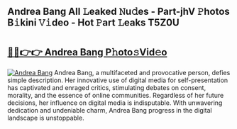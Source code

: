 ## Andrea Bang All 𝙻eaked 𝙽u𝚍es - Part-jhV 𝙿hotos B𝚒kini 𝚅𝚒deo - Hot 𝙿art 𝙻eaks T5Z0U

# <h2><a href="http://ld455eq.urlbe.top/?page=Andrea+Bang">🔗🔗👉👉 Andrea Bang P𝚑oto𝚜Vid𝚎o</a></h2>

[![Andrea Bang](https://i.imgur.com/eBuTRDB.gif)](http://ld455eq.urlbe.top/?page=Andrea+Bang)
Andrea Bang, a multifaceted and provocative person, defies simple description. Her innovative use of digital media for self-presentation has captivated and enraged critics, stimulating debates on consent, morality, and the essence of online communities. Regardless of her future decisions, her influence on digital media is indisputable. With unwavering dedication and undeniable charm, Andrea Bang progress in the digital landscape is unstoppable.
